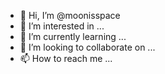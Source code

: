 - 👋 Hi, I’m @moonisspace
- 👀 I’m interested in ...
- 🌱 I’m currently learning ...
- 💞️ I’m looking to collaborate on ...
- 📫 How to reach me ...

<!---
moonisspace/moonisspace is a ✨ special ✨ repository because its `README.md` (this file) appears on your GitHub profile.
You can click the Preview link to take a look at your changes.
--->
